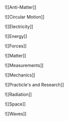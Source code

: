 ![[Anti-Matter]]

![[Circular Motion]]

![[Electricity]]

![[Energy]]

![[Forces]]

![[Matter]]

![[Measurements]]

![[Mechanics]]

![[Practicle's and Research]]

![[Radiation]]

![[Space]]

![[Waves]]